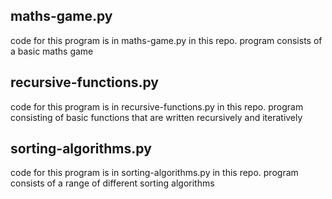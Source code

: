 ## maths-game.py

code for this program is in maths-game.py in this repo. program consists of a basic maths game

## recursive-functions.py

code for this program is in recursive-functions.py in this repo. program consisting of basic functions that are written recursively and iteratively

## sorting-algorithms.py

code for this program is in sorting-algorithms.py in this repo. program consists of a range of different sorting algorithms
